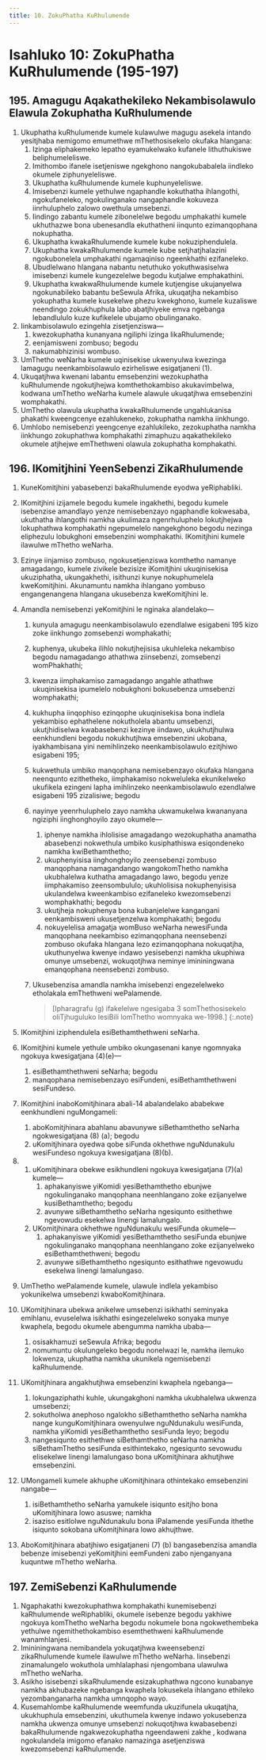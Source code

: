 ```yaml
---
title: 10. ZokuPhatha KuRhulumende
---
```


# Isahluko 10: ZokuPhatha KuRhulumende (195-197)

## 195. Amagugu Aqakathekileko Nekambisolawulo Elawula Zokuphatha KuRhulumende

1.	Ukuphatha kuRhulumende kumele kulawulwe magugu asekela intando yesitjhaba nemigomo emumethwe mThethosisekelo okufaka hlangana:
	1.	Izinga eliphakemeko lepatho eyamukelwako kufanele lithuthukiswe beliphumeleliswe.
	1.	Imithombo ifanele isetjeniswe ngekghono nangokubabalela iindleko okumele ziphunyeleliswe.
	1.	Ukuphatha kuRhulumende kumele kuphunyeleliswe.
	1.	Imisebenzi kumele yethulwe ngaphandle kokuthatha ihlangothi, ngokufaneleko, ngokulinganako nangaphandle kokuveza iinrhuluphelo zalowo owethula umsebenzi.
	1.	Iindingo zabantu kumele zibonelelwe begodu umphakathi kumele ukhuthazwe bona ubenesandla ekuthatheni iinqunto ezimanqophana nokuphatha.
	1.	Ukuphatha kwakaRhulumende kumele kube nokuziphendulela.
	1.	Ukuphatha kwakaRhulumende kumele kube setjhatjhalazini ngokubonelela umphakathi ngamaqiniso ngeenkhathi ezifaneleko.
	1.	Ubudlelwano hlangana nabantu netuthuko yokuthwasiselwa imisebenzi kumele kungezelelwe begodu kutjalwe emphakathini.
	1.	Ukuphatha kwakwaRhulumende kumele kutjengise ukujanyelwa ngokunabileko babantu beSewula Afrika, ukuqatjha nekambiso yokuphatha kumele kusekelwe phezu kwekghono, kumele kuzaliswe neendingo zokukhuphula labo abatjhiyeke emva ngebanga lebandlululo kuze kufikelele ubujamo obulinganako.
2.	Iinkambisolawulo ezingehla zisetjenziswa—
	1.	kwezokuphatha kunanyana ngiliphi izinga likaRhulumende;
	1.	eenjamisweni zombuso; begodu
	1.	nakumabhizinisi wombuso.
3.	UmThetho weNarha kumele uqinisekise ukwenyulwa kwezinga lamagugu neenkambisolawulo ezirheliswe esigatjaneni (1).
4.	Ukuqatjhwa kwenani labantu emsebenzini wezokuphatha kuRhulumende ngokutjhejwa komthethokambiso akukavimbelwa, kodwana umThetho weNarha kumele alawule ukuqatjhwa emsebenzini womphakathi.
5.	UmThetho olawula ukuphatha kwakaRhulumende ungahlukanisa phakathi kweengcenye ezahlukeneko, zokuphatha namkha iinkhungo.
6.	Umhlobo nemisebenzi yeengcenye ezahlukileko, zezokuphatha namkha iinkhungo zokuphathwa komphakathi zimaphuzu aqakathekileko okumele atjhejwe emThethweni olawula zokuphatha komphakathi.

## 196. IKomitjhini YeenSebenzi ZikaRhulumende

1.	KuneKomitjhini yabasebenzi bakaRhulumende eyodwa yeRiphabliki.
2.	IKomitjhini izijamele begodu kumele ingakhethi, begodu kumele isebenzise amandlayo yenze nemisebenzayo ngaphandle kokwesaba, ukuthatha ihlangothi namkha ukulimaza ngenrhuluphelo lokutjhejwa lokuphathwa komphakathi ngepumelelo nangekghono begodu nezinga eliphezulu lobukghoni emsebenzini womphakathi. IKomitjhini kumele ilawulwe mThetho weNarha.
3.	Ezinye iinjamiso zombuso, ngokusetjenziswa komthetho namanye amagadango, kumele zivikele bezisize iKomitjhini ukuqinisekisa ukuziphatha, ukungakhethi, isithunzi kunye nokuphumelela kweKomitjhini. Akunamuntu namkha ihlangano yombuso engangenangena hlangana ukusebenza kweKomitjhini le.
4.	Amandla nemisebenzi yeKomitjhini le nginaka alandelako—
	1.	kunyula amagugu neenkambisolawulo ezendlalwe esigabeni 195 kizo zoke iinkhungo zomsebenzi womphakathi;
	1.	kuphenya, ukubeka ilihlo nokutjhejisisa ukuhleleka nekambiso begodu namagadango athathwa ziinsebenzi, zomsebenzi womPhakhathi;
	1.	kwenza iimphakamiso zamagadango angahle athathwe ukuqinisekisa ipumelelo nobukghoni bokusebenza umsebenzi womphakathi;
	1.	kukhupha iinqophiso ezinqophe ukuqinisekisa bona indlela yekambiso ephathelene nokutholela abantu umsebenzi, ukutjhidiselwa kwabasebenzi kezinye iindawo, ukukhutjhulwa eenkhundleni begodu nokukhutjhwa emsebenzini ukobana, iyakhambisana yini nemihlinzeko neenkambisolawulo ezitjhiwo esigabeni 195;
	1.	kukwethula umbiko manqophana nemisebenzayo okufaka hlangana neenqunto ezithetheko, iimphakamiso nokweluleka ekunikelweko ukufikela ezingeni lapha imihlinzeko neenkambisolawulo ezendlalwe esigabeni 195 zizalisiwe; begodu
	1.	nayinye yeenrhuluphelo zayo namkha ukwamukelwa kwananyana ngiziphi iinghonghoyilo zayo okumele—
		1.	iphenye namkha ihlolisise amagadango wezokuphatha anamatha abasebenzi nokwethula umbiko kusiphathiswa esiqondeneko namkha kwiBethamthetho;
		1.	ukuphenyisisa iinghonghoyilo zeensebenzi zombuso manqophana namagandango wangokomThetho namkha ukubhalelwa kuthatha amagadango lawo, begodu yenze iimphakamiso zeensombululo; ukuhlolisisa nokuphenyisisa ukulandelwa kweenkambiso ezifaneleko kwezomsebenzi womphakhathi; begodu
		1.	ukutjheja nokuphenya bona kubanjelelwe kangangani eenkambisweni ukusetjenzelwa komphakathi; begodu
		1.	nokuyelelisa amagatja womBuso weNarha newesiFunda manqophana neekambiso ezimanqophana neensebenzi zombuso okufaka hlangana lezo ezimanqophana nokuqatjha, ukuthunyelwa kwenye indawo yesisebenzi namkha ukuphiwa omunye umsebenzi, wokuqotjhwa neminye imininingwana emanqophana neensebenzi zombuso.
	1.	Ukusebenzisa amandla namkha imisebenzi engezelelweko etholakala emThethweni wePalamende.

		> [Ipharagrafu (g) ifakelelwe ngesigaba 3 somThethosisekelo oliTjhuguluko lesiBili lomThetho womnyaka we-1998.]
		{:.note}

5.	IKomitjhini iziphendulela esiBethamthethweni seNarha.
6.	IKomitjhini kumele yethule umbiko okungasenani kanye ngomnyaka ngokuya kwesigatjana (4)(e)—
	1.	esiBethamthethweni seNarha; begodu
	1.	manqophana nemisebenzayo esiFundeni, esiBethamthethweni sesiFundeso.
7.	IKomitjhini inaboKomitjhinara abali-14 abalandelako ababekwe eenkhundleni nguMongameli:
	1.	aboKomitjhinara abahlanu abavunywe siBethamthetho seNarha ngokwesigatjana (8) (a); begodu
	1.	uKomitjhinara oyedwa qobe siFunda okhethwe nguNdunakulu wesiFundeso ngokuya kwesigatjana (8)(b).
8.	
	1.	uKomitjhinara obekwe esikhundleni ngokuya kwesigatjana (7)(a)     kumele—
		1.	aphakanyiswe yiKomidi yesiBethamthetho ebunjwe ngokulinganako manqophana neenhlangano zoke ezijanyelwe kusiBethamthetho; begodu
		1.	avunywe siBethamthetho seNarha ngesiqunto esithethwe ngevowudu esekelwa linengi lamalungalo.
	1.	UKomitjhinara okhethwe nguNdunakulu wesiFunda okumele—
		1.	aphakanyiswe yiKomidi yesiBethamthetho sesiFunda ebunjwe ngokulinganako manqophana neenhlangano zoke ezijanyelweko esiBethamthethweni; begodu
		1.	avunywe siBethamthetho ngesiqunto esithathwe ngevowudu esekelwa linengi lamalungaso.
9.	UmThetho wePalamende kumele, ulawule indlela yekambiso yokunikelwa umsebenzi kwaboKomitjhinara.
10.	UKomitjhinara ubekwa anikelwe umsebenzi isikhathi seminyaka emihlanu, evuselelwa isikhathi esingezelelweko sonyaka munye kwaphela, begodu okumele abengumma namkha ubaba—
	1.	osisakhamuzi seSewula Afrika; begodu
	1.	nomumuntu okulungeleko begodu nonelwazi le, namkha ilemuko lokwenza, ukuphatha namkha ukunikela ngemisebenzi kaRhulumende.
11.	UKomitjhinara angakhutjhwa emsebenzini kwaphela ngebanga—
	1.	lokungaziphathi kuhle, ukungakghoni namkha ukubhalelwa ukwenza umsebenzi;
	1.	sokutholwa anephoso ngalokho siBethamthetho seNarha namkha nange kunguKomitjhinara owenyulwe nguNdunakulu wesiFunda, namkha yiKomidi yesiBethamthetho sesiFunda leyo; begodu
	1.	nangesiqunto esithethwe siBethamthetho seNarha namkha siBethamThetho sesiFunda esithintekako, ngesiqunto sevowudu elisekelwe linengi lamalungaso bona uKomitjhinara akhutjhwe emsebenzini.
12.	UMongameli kumele akhuphe uKomitjhinara othintekako emsebenzini nangabe—
	1.	isiBethamthetho seNarha yamukele isiqunto esitjho bona uKomitjhinara lowo asuswe; namkha
	1.	isaziso esitlolwe nguNdunakulu bona iPalamende yesiFunda ithethe isiqunto sokobana uKomitjhinara lowo akhujthwe.
13.	AboKomitjhinara abatjhiwo esigatjaneni (7) (b) bangasebenzisa amandla bebenze imisebenzi yeKomitjhini eemFundeni zabo njenganyana kuquntwe mThetho weNarha.

## 197. ZemiSebenzi KaRhulumende

1.	Ngaphakathi kwezokuphathwa komphakathi kunemisebenzi kaRhulumende weRiphabliki, okumele isebenze begodu yakhiwe ngokuya komThetho weNarha begodu nokumele bona ngokwethembeka yethulwe ngemithethokambiso esemthethweni kaRhulumende wanamhlanjesi.
2.	Imininingwana nemibandela yokuqatjhwa kweensebenzi zikaRhulumende kumele ilawulwe mThetho weNarha. Iinsebenzi zinamalungelo wokuthola umhlalaphasi njengombana ulawulwa mThetho weNarha.
3.	Asikho isisebenzi sikaRhulumende esizakuphathwa ngcono kunabanye namkha akhubazeke ngebanga kwaphela lokusekela ihlangano ethileko yezombanganarha namkha umnqopho wayo.
4.	Kusemahlombe kaRhulumende weemfunda ukuzifunela ukuqatjha, ukukhuphula emsebenzini, ukuthumela kwenye indawo yokusebenza namkha ukwenza omunye umsebenzi nokuqotjhwa kwabasebenzi bakaRhulumende ngakwezokuphatha ngeendaweni zakhe , kodwana ngokulandela imigomo efanako namazinga asetjenziswa kwezomsebenzi kaRhulumende.